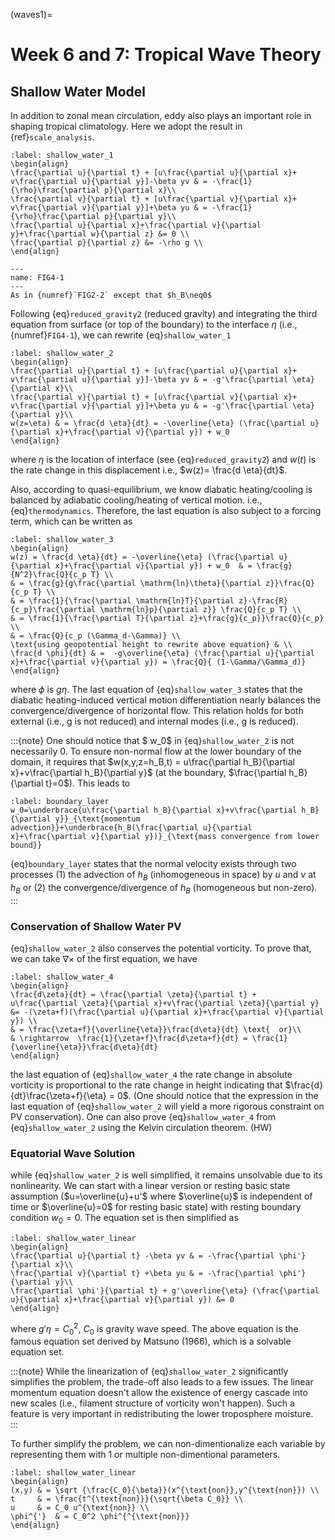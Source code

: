 (waves1)=
# Week 6 and 7: Tropical Wave Theory
## Shallow Water Model

In addition to zonal mean circulation, eddy also plays an important role in shaping tropical climatology. Here we adopt the result in {ref}`scale_analysis`. 


```{math}
:label: shallow_water_1
\begin{align}
\frac{\partial u}{\partial t} + [u\frac{\partial u}{\partial x}+ v\frac{\partial u}{\partial y}]-\beta yv & = -\frac{1}{\rho}\frac{\partial p}{\partial x}\\
\frac{\partial v}{\partial t} + [u\frac{\partial v}{\partial x}+ v\frac{\partial v}{\partial y}]+\beta yu & = -\frac{1}{\rho}\frac{\partial p}{\partial y}\\
\frac{\partial u}{\partial x}+\frac{\partial v}{\partial y}+\frac{\partial w}{\partial z} &= 0 \\
\frac{\partial p}{\partial z} &= -\rho g \\
\end{align}
```

```{figure} ../tropical-dynamics-figures/reduced_gravity2.PNG
---
name: FIG4-1
---
As in {numref}`FIG2-2` except that $h_B\neq0$
```


Following {eq}`reduced_gravity2` (reduced gravity) and integrating the third equation from surface (or top of the boundary) to the interface $\eta$ (i.e., {numref}`FIG4-1`), we can rewrite {eq}`shallow_water_1` 

```{math}
:label: shallow_water_2
\begin{align}
\frac{\partial u}{\partial t} + [u\frac{\partial u}{\partial x}+ v\frac{\partial u}{\partial y}]-\beta yv & = -g'\frac{\partial \eta}{\partial x}\\
\frac{\partial v}{\partial t} + [u\frac{\partial v}{\partial x}+ v\frac{\partial v}{\partial y}]+\beta yu & = -g'\frac{\partial \eta}{\partial y}\\
w(z=\eta) & = \frac{d \eta}{dt} = -\overline{\eta} (\frac{\partial u}{\partial x}+\frac{\partial v}{\partial y}) + w_0  
\end{align}
```

where $\eta$ is the location of interface (see {eq}`reduced_gravity2`) and $w(t)$ is the rate change in this displacement i.e., $w(z)= \frac{d \eta}{dt}$. 

Also, according to quasi-equilibrium, we know diabatic heating/cooling is balanced by adiabatic cooling/heating of vertical motion. i.e., {eq}`thermodynamics`. Therefore, the last equation is also subject to a forcing term, which can be written as 

```{math}
:label: shallow_water_3
\begin{align}
w(z) = \frac{d \eta}{dt} = -\overline{\eta} (\frac{\partial u}{\partial x}+\frac{\partial v}{\partial y}) + w_0  & = \frac{g}{N^2}\frac{Q}{c_p T} \\
& = \frac{g}{g\frac{\partial \mathrm{ln}\theta}{\partial z}}\frac{Q}{c_p T} \\
& = \frac{1}{\frac{\partial \mathrm{ln}T}{\partial z}-\frac{R}{c_p}\frac{\partial \mathrm{ln}p}{\partial z}} \frac{Q}{c_p T} \\
& = \frac{1}{\frac{\partial T}{\partial z}+\frac{g}{c_p}}\frac{Q}{c_p} \\
& = \frac{Q}{c_p (\Gamma_d-\Gamma)} \\
\text{using geopotential height to rewrite above equation} & \\
\frac{d \phi}{dt} & =  -g\overline{\eta} (\frac{\partial u}{\partial x}+\frac{\partial v}{\partial y}) = \frac{Q}{ (1-\Gamma/\Gamma_d)}
\end{align}
```

where $\phi$ is $g\eta$. The last equation of {eq}`shallow_water_3` states that the diabatic heating-induced vertical motion differentiation nearly balances the convergence/divergence of horizontal flow. This relation holds for both external (i.e., g is not reduced) and internal modes (i.e., g is reduced). 

:::{note}
One should notice that $ w_0$ in {eq}`shallow_water_2` is not necessarily 0. To ensure non-normal flow at the lower boundary of the domain, it requires that $w(x,y,z=h_B,t) = u\frac{\partial h_B}{\partial x}+v\frac{\partial h_B}{\partial y}$ (at the boundary, $\frac{\partial h_B}{\partial t}=0$). This leads to 
```{math}
:label: boundary_layer
w_0=\underbrace{u\frac{\partial h_B}{\partial x}+v\frac{\partial h_B}{\partial y}}_{\text{momentum advection}}+\underbrace{h_B(\frac{\partial u}{\partial x}+\frac{\partial v}{\partial y})}_{\text{mass convergence from lower bound}}
```
{eq}`boundary_layer` states that the normal velocity exists through two processes (1) the advection of $h_B$ (inhomogeneous in space) by $u$ and $v$ at $h_B$ or (2) the convergence/divergence of $h_B$ (homogeneous but non-zero).   
:::

### Conservation of Shallow Water PV
{eq}`shallow_water_2` also conserves the potential vorticity. To prove that, we can take $\nabla\times$ of the first equation, we have 


```{math}
:label: shallow_water_4
\begin{align}
\frac{d\zeta}{dt} = \frac{\partial \zeta}{\partial t} + u\frac{\partial \zeta}{\partial x}+v\frac{\partial \zeta}{\partial y} &= -(\zeta+f)(\frac{\partial u}{\partial x}+\frac{\partial v}{\partial y}) \\
& = \frac{\zeta+f}{\overline{\eta}}\frac{d\eta}{dt} \text{  or}\\
& \rightarrow  \frac{1}{\zeta+f}\frac{d\zeta+f}{dt} = \frac{1}{\overline{\eta}}\frac{d\eta}{dt}
\end{align}
```

the last equation of {eq}`shallow_water_4` the rate change in absolute vorticity is proportional to the rate change in height indicating that $\frac{d}{dt}\frac{\zeta+f}{\eta} = 0$. (One should notice that the expression in the last equation of {eq}`shallow_water_2` will yield a more rigorous constraint on PV conservation). One can also prove {eq}`shallow_water_4` from {eq}`shallow_water_2` using the Kelvin circulation theorem. (HW)

### Equatorial Wave Solution 
while {eq}`shallow_water_2` is well simplified, it remains unsolvable due to its nonlinearity. We can start with a linear version or resting basic state assumption ($u=\overline{u}+u'$ where $\overline{u}$ is independent of time or $\overline{u}=0$ for resting basic state) with resting boundary condition $w_0=0$. The equation set is then simplified as 

```{math}
:label: shallow_water_linear
\begin{align}
\frac{\partial u}{\partial t} -\beta yv & = -\frac{\partial \phi'}{\partial x}\\
\frac{\partial v}{\partial t} +\beta yu & = -\frac{\partial \phi'}{\partial y}\\
\frac{\partial \phi'}{\partial t} + g'\overline{\eta} (\frac{\partial u}{\partial x}+\frac{\partial v}{\partial y}) &= 0  
\end{align}
```

where $g'\eta=C_0^2$, $C_0$ is gravity wave speed. The above equation is the famous equation set derived by Matsuno (1966), which is a solvable equation set. 

:::{note}
While the linearization of {eq}`shallow_water_2` significantly simplifies the problem, the trade-off also leads to a few issues. The linear momentum equation doesn't allow the existence of energy cascade into new scales (i.e., filament structure of vorticity won't happen). Such a feature is very important in redistributing the lower troposphere moisture.  
:::


To further simplify the problem, we can non-dimentionalize each variable by representing them with 1 or multiple non-dimentional parameters. 


```{math}
:label: shallow_water_linear
\begin{align}
(x,y) & = \sqrt {\frac{C_0}{\beta}}(x^{\text{non}},y^{\text{non}}) \\
t     & = \frac{t^{\text{non}}}{\sqrt{\beta C_0}} \\
u     & = C_0 u^{\text{non}} \\
\phi^{'}  & = C_0^2 \phi^{^{\text{non}}} 
\end{align}
```
